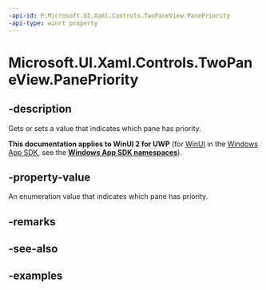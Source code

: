```yaml
---
-api-id: P:Microsoft.UI.Xaml.Controls.TwoPaneView.PanePriority
-api-type: winrt property
---
```


<!-- Property syntax.
public TwoPaneViewPriority PanePriority { get;  set; }
-->

# Microsoft.UI.Xaml.Controls.TwoPaneView.PanePriority

## -description

Gets or sets a value that indicates which pane has priority.

**This documentation applies to WinUI 2 for UWP** (for [WinUI](/windows/apps/winui/winui3/) in the [Windows App SDK](/windows/apps/windows-app-sdk/), see the **[Windows App SDK namespaces](/windows/windows-app-sdk/api/winrt/)**).

## -property-value

An enumeration value that indicates which pane has priority.

## -remarks

## -see-also

## -examples

